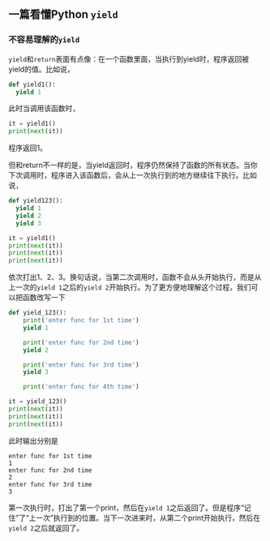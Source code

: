 ## 一篇看懂Python `yield`

### 不容易理解的`yield` 

`yield`和`return`表面有点像：在一个函数里面，当执行到yield时，程序返回被yield的值。比如说，

```python
def yield1():
  yield 1
```

此时当调用该函数时，

```python
it = yield1()
print(next(it))
```

程序返回1。

但和return不一样的是，当yield返回时，程序仍然保持了函数的所有状态。当你下次调用时，程序进入该函数后，会从上一次执行到的地方继续往下执行。比如说，

```python
def yield123():
  yield 1
  yield 2
  yield 3
```

```python
it = yield1()
print(next(it))
print(next(it))
print(next(it))
```

依次打出1、2、3。换句话说，当第二次调用时，函数不会从头开始执行，而是从上一次的`yield 1`之后的`yield 2`开始执行。为了更方便地理解这个过程，我们可以把函数改写一下

```python
def yield_123():
    print('enter func for 1st time')
    yield 1

    print('enter func for 2nd time')
    yield 2

    print('enter func for 3rd time')
    yield 3

    print('enter func for 4th time')
```

```python
it = yield_123()
print(next(it))
print(next(it))
print(next(it))
```

此时输出分别是

```
enter func for 1st time
1
enter func for 2nd time
2
enter func for 3rd time
3
```

第一次执行时，打出了第一个print，然后在`yield 1`之后返回了。但是程序“记住”了“上一次”执行到的位置。当下一次进来时，从第二个print开始执行，然后在`yield 2`之后就返回了。



    











